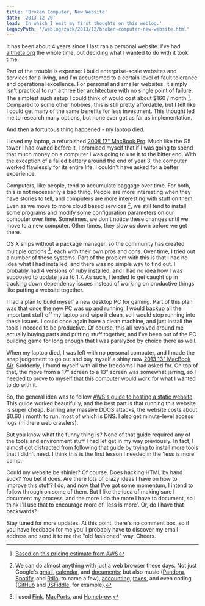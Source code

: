 ```yaml
---
title: 'Broken Computer, New Website'
date: '2013-12-20'
lead: 'In which I emit my first thoughts on this weblog.'
legacyPath: '/weblog/zack/2013/12/broken-computer-new-website.html'
---
```


It has been about 4 years since I last ran a personal website. I've had [altmeta.org](/) the whole time, but deciding what I wanted to do with it took time.

Part of the trouble is expense: I build enterprise-scale websites and services for a living, and I'm accustomed to a certain level of fault tolerance and operational excellence. For personal and smaller websites, it simply isn't practical to run a three tier architecture with no single point of failure. The simplest such setup I could think of would cost about \$160 / month [^1]. Compared to some other hobbies, this is still pretty affordable, but I felt like I could get many of the same benefits for less investment. This thought led me to research many options, but none ever got as far as implementation.

And then a fortuitous thing happened - my laptop died.

I loved my laptop, a refurbished [2008 17" MacBook Pro](http://support.apple.com/kb/sp4). Much like the G5 tower I had owned before it, I promised myself that if I was going to spend that much money on a computer I was going to use it to the bitter end. With the exception of a failed battery around the end of year 3, the computer worked flawlessly for its entire life. I couldn't have asked for a better experience.

Computers, like people, tend to accumulate baggage over time. For both, this is not necessarily a bad thing. People are more interesting when they have stories to tell, and computers are more interesting with stuff on them. Even as we move to more cloud based services [^2], we still tend to install some programs and modify some configuration parameters on our computer over time. Sometimes, we don't notice these changes until we move to a new computer. Other times, they slow us down before we get there.

OS X ships without a package manager, so the community has created multiple options [^3], each with their own pros and cons. Over time, I tried out a number of these systems. Part of the problem with this is that I had no idea what I had installed, and there was no simple way to find out. I probably had 4 versions of ruby installed, and I had no idea how I was supposed to update java to 1.7. As such, I tended to get caught up in tracking down dependency issues instead of working on productive things like putting a website together.

I had a plan to build myself a new desktop PC for gaming. Part of this plan was that once the new PC was up and running, I would backup all the important stuff off my laptop and wipe it clean, so I would stop running into these issues. I could once again have a clean machine, and just install the tools I needed to be productive. Of course, this all revolved around me actually buying parts and putting stuff together, and I've been out of the PC building game for long enough that I was paralyzed by choice there as well.

When my laptop died, I was left with no personal computer, and I made the snap judgement to go out and buy myself a shiny new [2013 13" MacBook Air](http://support.apple.com/kb/SP678). Suddenly, I found myself with all the freedoms I had asked for. On top of that, the move from a 17" screen to a 13" screen was somewhat jarring, so I needed to prove to myself that this computer would work for what I wanted to do with it.

So, the general idea was to follow [AWS's guide to hosting a static website](http://docs.aws.amazon.com/gettingstarted/latest/swh/website-hosting-intro.html). This guide worked beautifully, and the best part is that running this website is super cheap. Barring any massive DDOS attacks, the website costs about \$0.60 / month to run, most of which is DNS. I also get minute-level access logs (hi there web crawlers).

But you know what the funny thing is? None of that guide required any of the tools and environment stuff I had let get in my way previously. In fact, I almost got distracted from following that guide by trying to install more tools that I didn't need. I think this is the first lesson I needed in the 'less is more' camp.

Could my website be shinier? Of course. Does hacking HTML by hand suck? You bet it does. Are there lots of crazy ideas I have on how to improve this stuff? I do, and now that I've got some momentum, I intend to follow through on some of them. But I like the idea of making sure I document my process, and the more I do the more I have to document, so I think I'll use that to encourage more of 'less is more'. Or, do I have that backwards?

Stay tuned for more updates. At this point, there's no comment box, so if you have feedback for me you'll probably have to discover my email address and send it to me the "old fashioned" way. Cheers.

[^1]: [Based on this pricing estimate from AWS](http://calculator.s3.amazonaws.com/calc5.html#r=PDX&key=calc-639B51B6-E11B-4714-B162-1D46CF9D2411)
[^2]: We can do almost anything with just a web browser these days. Not just Google's [gmail](https://mail.google.com/), [calendar](https://calendar.google.com/), and [documents](https://drive.google.com/); but also music ([Pandora](https://www.pandora.com/), [Spotify](https://spotify.com/), and [Rdio](https://rdio.com/), to name a few), [accounting](https://www.mint.com/), [taxes](https://turbotax.intuit.com/), and even coding ([GitHub](https://github.com/) and [JSFiddle](http://jsfiddle.net/), for example).
[^3]: I used [Fink](http://www.finkproject.org/), [MacPorts](https://www.macports.org/), and [Homebrew](http://brew.sh/).
